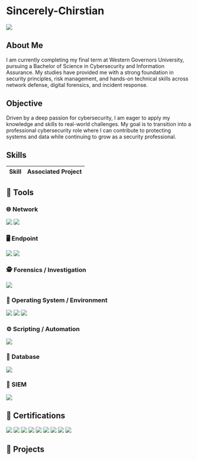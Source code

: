 # Sincerely-Chirstian
<a href="www.linkedin.com/in/christian-szadolc-6b107b24b
"><img src="https://img.shields.io/badge/-LinkedIn-0072b1?&style=for-the-badge&logo=linkedin&logoColor=white" /></a>

## About Me
I am currently completing my final term at Western Governors University, pursuing a Bachelor of Science in Cybersecurity and Information Assurance. My studies have provided me with a strong foundation in security principles, risk management, and hands-on technical skills across network defense, digital forensics, and incident response.

## Objective
Driven by a deep passion for cybersecurity, I am eager to apply my knowledge and skills to real-world challenges. My goal is to transition into a professional cybersecurity role where I can contribute to protecting systems and data while continuing to grow as a security professional.


## Skills

| Skill                                         | Associated Project         |
|-----------------------------------------------|----------------------------|


## 🧰 Tools

### 🌐 Network
<div>
    <img src="https://img.shields.io/badge/-Wireshark-1679A7?&style=for-the-badge&logo=Wireshark&logoColor=white" />
    <img src="https://img.shields.io/badge/-Nmap-4682B4?&style=for-the-badge&logo=Nmap&logoColor=white" />
</div>

### 🖥️ Endpoint
<div>
    <img src="https://img.shields.io/badge/-Microsoft_Defender_for_Endpoint-00A4EF?&style=for-the-badge&logo=Microsoft&logoColor=white" />
    <img src="https://img.shields.io/badge/-Velociraptor-4B275F?&style=for-the-badge&logo=Velociraptor&logoColor=white" />
</div>

### 🕵️ Forensics / Investigation
<div>
    <img src="https://img.shields.io/badge/-Autopsy-1E90FF?&style=for-the-badge&logoColor=white" />
</div>


### 🧩 Operating System / Environment
<div>
    <img src="https://img.shields.io/badge/-macOS-000000?&style=for-the-badge&logo=apple&logoColor=white" />
    <img src="https://img.shields.io/badge/-Linux-FCC624?&style=for-the-badge&logo=linux&logoColor=black" />
  <img src="https://img.shields.io/badge/-Kali_Linux-557C94?&style=for-the-badge&logo=kalilinux&logoColor=white" />
</div>

### ⚙️ Scripting / Automation
<div>
    <img src="https://img.shields.io/badge/-Python-3776AB?&style=for-the-badge&logo=python&logoColor=white" />
</div>

### 💾 Database
<div>
    <img src="https://img.shields.io/badge/-MySQL-4479A1?&style=for-the-badge&logo=mysql&logoColor=white" />
</div>

### 🧩 SIEM
<div>
    <img src="https://img.shields.io/badge/-Splunk-000000?&style=for-the-badge&logo=Splunk&logoColor=white" />
</div>


## 🧾 Certifications
<div>
  <img src="https://img.shields.io/badge/-ISC2_Certified_in_Cybersecurity-003366?&style=for-the-badge&logo=ISC2&logoColor=white" />
  <img src="https://img.shields.io/badge/-AWS_Certified_Cloud_Practitioner-232F3E?&style=for-the-badge&logo=amazonaws&logoColor=white" />
  <img src="https://img.shields.io/badge/-CompTIA_A%2B-EA212D?&style=for-the-badge&logo=CompTIA&logoColor=white" />
  <img src="https://img.shields.io/badge/-CompTIA_Network%2B-007ACC?&style=for-the-badge&logo=CompTIA&logoColor=white" />
  <img src="https://img.shields.io/badge/-CompTIA_Security%2B-FF0000?&style=for-the-badge&logo=CompTIA&logoColor=white" />
  <img src="https://img.shields.io/badge/-ITIL_4_Foundation-5B0BB5?&style=for-the-badge&logo=itsm&logoColor=white" />
  <img src="https://img.shields.io/badge/-ISC2_SSCP-009639?&style=for-the-badge&logo=ISC2&logoColor=white" />
  <img src="https://img.shields.io/badge/-CompTIA_Project%2B-ED1C24?&style=for-the-badge&logo=CompTIA&logoColor=white" />
  <img src="https://img.shields.io/badge/-LPI_Linux_Essentials-FCC624?&style=for-the-badge&logo=linux&logoColor=black" />
</div>

</div>

## 🧪 Projects
